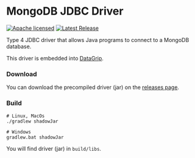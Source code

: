 # MongoDB JDBC Driver

[![Apache licensed](https://img.shields.io/badge/License-Apache%202.0-yellowgreen.svg)](./license.txt)
[![Latest Release](https://img.shields.io/github/v/release/datagrip/mongo-jdbc-driver?label=latest)](https://github.com/DataGrip/mongo-jdbc-driver/releases/tag/v1.20)

Type 4 JDBC driver that allows Java programs to connect to a MongoDB database.

This driver is embedded into [DataGrip](https://www.jetbrains.com/datagrip/features/mongodb/).

### Download

You can download the precompiled driver (jar) on the [releases page](https://github.com/DataGrip/mongo-jdbc-driver/releases).

### Build

```
# Linux, MacOs
./gradlew shadowJar

# Windows
gradlew.bat shadowJar
```

You will find driver (jar) in ```build/libs```.
